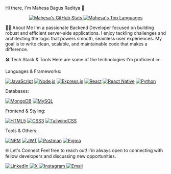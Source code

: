 Hi there, I'm Mahesa Bagus Raditya 👋
<p align="center">
<a href="https://www.google.com/search?q=https://github.com/mahesabagusr">
<img src="https://github-readme-stats.vercel.app/api?username=mahesabagusr&theme=react&hide_border=false&include_all_commits=true&count_private=false" alt="Mahesa's GitHub Stats" />
</a>
<a href="https://www.google.com/search?q=https://github.com/mahesabagusr">
<img src="https://github-readme-stats.vercel.app/api/top-langs/?username=mahesabagusr&theme=react&hide_border=false&include_all_commits=true&count_private=false&layout=compact" alt="Mahesa's Top Languages" />
</a>
</p>

👨‍💻 About Me
I'm a passionate Backend Developer focused on building robust and efficient server-side applications. I enjoy tackling challenges and architecting the logic that powers smooth, seamless user experiences. My goal is to write clean, scalable, and maintainable code that makes a difference.

🛠️ Tech Stack & Tools
Here are some of the technologies I'm proficient in:

Languages & Frameworks:

<p>
<a href="#"><img alt="JavaScript" src="https://img.shields.io/badge/javascript-%23323330.svg?style=for-the-badge&logo=javascript&logoColor=%23F7DF1E"></a>
<a href="#"><img alt="Node.js" src="https://img.shields.io/badge/node.js-6DA55F?style=for-the-badge&logo=node.js&logoColor=white"></a>
<a href="#"><img alt="Express.js" src="https://img.shields.io/badge/express.js-%23404d59.svg?style=for-the-badge&logo=express&logoColor=%2361DAFB"></a>
<a href="#"><img alt="React" src="https://img.shields.io/badge/react-%2320232a.svg?style=for-the-badge&logo=react&logoColor=%2361DAFB"></a>
<a href="#"><img alt="React Native" src="https://img.shields.io/badge/react_native-%2320232a.svg?style=for-the-badge&logo=react&logoColor=%2361DAFB"></a>
<a href="#"><img alt="Python" src="https://img.shields.io/badge/python-3670A0?style=for-the-badge&logo=python&logoColor=ffdd54"></a>
</p>

Databases:

<p>
<a href="#"><img alt="MongoDB" src="https://img.shields.io/badge/MongoDB-%234ea94b.svg?style=for-the-badge&logo=mongodb&logoColor=white"></a>
<a href="#"><img alt="MySQL" src="https://img.shields.io/badge/mysql-4479A1.svg?style=for-the-badge&logo=mysql&logoColor=white"></a>
</p>

Frontend & Styling:

<p>
<a href="#"><img alt="HTML5" src="https://img.shields.io/badge/html5-%23E34F26.svg?style=for-the-badge&logo=html5&logoColor=white"></a>
<a href="#"><img alt="CSS3" src="https://img.shields.io/badge/css3-%231572B6.svg?style=for-the-badge&logo=css3&logoColor=white"></a>
<a href="#"><img alt="TailwindCSS" src="https://img.shields.io/badge/tailwindcss-%2338B2AC.svg?style=for-the-badge&logo=tailwind-css&logoColor=white"></a>
</p>

Tools & Others:

<p>
<a href="#"><img alt="NPM" src="https://img.shields.io/badge/NPM-%23CB3837.svg?style=for-the-badge&logo=npm&logoColor=white"></a>
<a href="#"><img alt="JWT" src="https://img.shields.io/badge/JWT-black?style=for-the-badge&logo=JSON%20web%20tokens"></a>
<a href="#"><img alt="Postman" src="https://img.shields.io/badge/Postman-FF6C37?style=for-the-badge&logo=postman&logoColor=white"></a>
<a href="#"><img alt="Figma" src="https://img.shields.io/badge/figma-%23F24E1E.svg?style=for-the-badge&logo=figma&logoColor=white"></a>
</p>

🌐 Let's Connect
Feel free to reach out! I'm always open to connecting with fellow developers and discussing new opportunities.

<p align="left">
<a href="https://linkedin.com/in/mahesabagusr" target="_blank">
<img src="https://img.shields.io/badge/LinkedIn-%230077B5.svg?logo=linkedin&logoColor=white" alt="LinkedIn"/>
</a>
<a href="https://x.com/mahesabagusr" target="_blank">
<img src="https://img.shields.io/badge/X-black.svg?logo=X&logoColor=white" alt="X"/>
</a>
<a href="https://instagram.com/@mahesabagus.r" target="_blank">
<img src="https://img.shields.io/badge/Instagram-%23E4405F.svg?logo=Instagram&logoColor=white" alt="Instagram"/>
</a>
<a href="mailto:mahesabagusraditya1@gmail.com">
<img src="https://img.shields.io/badge/Email-D14836?logo=gmail&logoColor=white" alt="Email"/>
</a>
</p>
